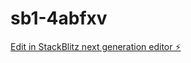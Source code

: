 # sb1-4abfxv

[Edit in StackBlitz next generation editor ⚡️](https://stackblitz.com/~/github.com/ChasMann/sb1-4abfxv)